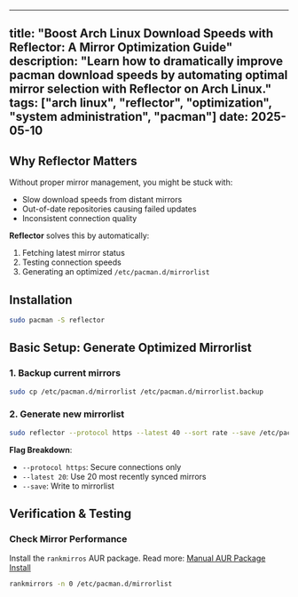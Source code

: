 
---
title: "Boost Arch Linux Download Speeds with Reflector: A Mirror Optimization Guide"
description: "Learn how to dramatically improve pacman download speeds by automating optimal mirror selection with Reflector on Arch Linux."
tags: ["arch linux", "reflector", "optimization", "system administration", "pacman"]
date: 2025-05-10
---


## **Why Reflector Matters**
Without proper mirror management, you might be stuck with:
- Slow download speeds from distant mirrors
- Out-of-date repositories causing failed updates
- Inconsistent connection quality

**Reflector** solves this by automatically:
1. Fetching latest mirror status
2. Testing connection speeds
3. Generating an optimized `/etc/pacman.d/mirrorlist`


## **Installation**
```bash
sudo pacman -S reflector
```

## **Basic Setup: Generate Optimized Mirrorlist**

### 1. Backup current mirrors
```bash
sudo cp /etc/pacman.d/mirrorlist /etc/pacman.d/mirrorlist.backup
```

### 2. Generate new mirrorlist
```bash
sudo reflector --protocol https --latest 40 --sort rate --save /etc/pacman.d/mirrorlist
```

**Flag Breakdown**:
- `--protocol https`: Secure connections only
- `--latest 20`: Use 20 most recently synced mirrors
- `--save`: Write to mirrorlist


## **Verification & Testing**

### Check Mirror Performance

Install the `rankmirros` AUR package. Read more: [Manual AUR Package Install](./aur-package-manual-install)

```bash
rankmirrors -n 0 /etc/pacman.d/mirrorlist
```

